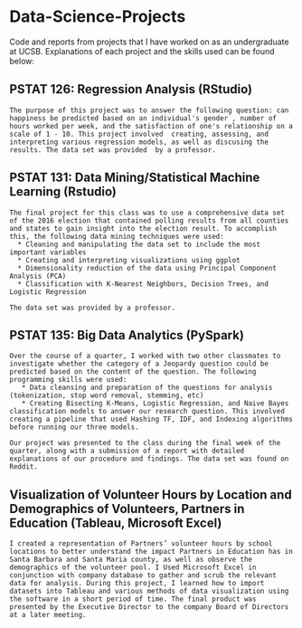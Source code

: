 # Data-Science-Projects
Code and reports from projects that I have worked on as an undergraduate at UCSB. Explanations of each project and the skills used can be found below: 

## PSTAT 126: Regression Analysis (RStudio)
  
    The purpose of this project was to answer the following question: can happiness be predicted based on an individual's gender , number of hours worked per week, and the satisfaction of one's relationship on a scale of 1 - 10. This project involved  creating, assessing, and interpreting various regression models, as well as discusing the results. The data set was provided  by a professor.  


## PSTAT 131: Data Mining/Statistical Machine Learning (Rstudio)

    The final project for this class was to use a comprehensive data set of the 2016 election that contained polling results from all counties and states to gain insight into the election result. To accomplish this, the following data mining techniques were used: 
      * Cleaning and manipulating the data set to include the most important variables  
      * Creating and interpreting visualizations using ggplot   
      * Dimensionality reduction of the data using Principal Component Analysis (PCA)  
      * Classification with K-Nearest Neighbors, Decision Trees, and Logistic Regression    
      
    The data set was provided by a professor. 
    
      
## PSTAT 135: Big Data Analytics (PySpark)

    Over the course of a quarter, I worked with two other classmates to investigate whether the category of a Jeopardy question could be predicted based on the content of the question. The following programming skills were used:   
       * Data cleansing and preparation of the questions for analysis (tokenization, stop word removal, stemming, etc)   
       * Creating Bisecting K-Means, Logistic Regression, and Naive Bayes classification models to answer our research question. This involved creating a pipeline that used Hashing TF, IDF, and Indexing algorithms before running our three models.  
       
    Our project was presented to the class during the final week of the quarter, along with a submission of a report with detailed explanations of our procedure and findings. The data set was found on Reddit. 
      
  
## Visualization of Volunteer Hours by Location and Demographics of Volunteers, Partners in Education (Tableau, Microsoft Excel)  
  
  
    I created a representation of Partners’ volunteer hours by school locations to better understand the impact Partners in Education has in Santa Barbara and Santa Maria county, as well as observe the demographics of the volunteer pool. I Used Microsoft Excel in conjunction with company database to gather and scrub the relevant data for analysis. During this project, I learned how to import datasets into Tableau and various methods of data visualization using the software in a short period of time. The final product was presented by the Executive Director to the company Board of Directors at a later meeting.

       
       
